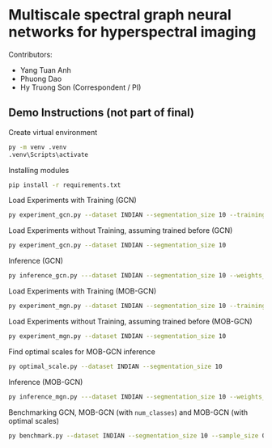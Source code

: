 # Multiscale spectral graph neural networks for hyperspectral imaging

Contributors:
* Yang Tuan Anh
* Phuong Dao
* Hy Truong Son (Correspondent / PI)

## Demo Instructions (not part of final)
Create virtual environment
```bash
py -m venv .venv
.venv\Scripts\activate
```

Installing modules
```bash
pip install -r requirements.txt
```

Load Experiments with Training (GCN)
```bash
py experiment_gcn.py --dataset INDIAN --segmentation_size 10 --training
```

Load Experiments without Training, assuming trained before (GCN)
```bash
py experiment_gcn.py --dataset INDIAN --segmentation_size 10
```

Inference (GCN)
```bash
py inference_gcn.py ---dataset INDIAN --segmentation_size 10 --weights_path output/INDIAN/experiment/gcn_model.pth --output_path output/INDIAN
```

Load Experiments with Training (MOB-GCN)
```bash
py experiment_mgn.py --dataset INDIAN --segmentation_size 10 --training
```

Load Experiments without Training, assuming trained before (MOB-GCN)
```bash
py experiment_mgn.py --dataset INDIAN --segmentation_size 10
```

Find optimal scales for MOB-GCN inference
```bash
py optimal_scale.py --dataset INDIAN --segmentation_size 10
```

Inference (MOB-GCN)
```bash
py inference_mgn.py ---dataset INDIAN --segmentation_size 10 --weights_path output/INDIAN/experiment/gcn_model.pth --output_path output/INDIAN --num_clusters 33,28,22,13,4
```

Benchmarking GCN, MOB-GCN (with `num_classes`) and MOB-GCN (with optimal scales)
```bash
py benchmark.py --dataset INDIAN --segmentation_size 10 --sample_size 0.05 --num_clusters 33,28,22,13,4
```